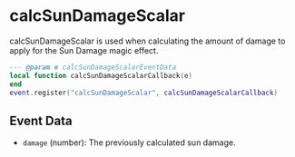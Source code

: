 # calcSunDamageScalar

calcSunDamageScalar is used when calculating the amount of damage to apply for the Sun Damage magic effect.

```lua
--- @param e calcSunDamageScalarEventData
local function calcSunDamageScalarCallback(e)
end
event.register("calcSunDamageScalar", calcSunDamageScalarCallback)
```

## Event Data

* `damage` (number): The previously calculated sun damage.

